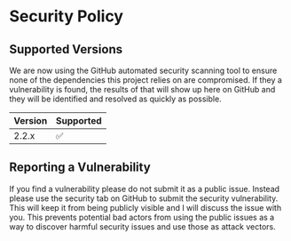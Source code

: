 # Security Policy

## Supported Versions

We are now using the GitHub automated security scanning tool to ensure none
of the dependencies this project relies on are compromised. If they a vulnerability
is found, the results of that will show up here on GitHub and they will be
identified and resolved as quickly as possible.

| Version | Supported          |
|---------|--------------------|
| 2.2.x   | :white_check_mark: |

## Reporting a Vulnerability

If you find a vulnerability please do not submit it as a public issue. Instead please use the security tab on GitHub to
submit the security vulnerability. This will keep it from being publicly visible and I will discuss the issue with you.
This prevents potential bad actors from using the public issues as a way to discover harmful security issues and use
those as attack vectors.
